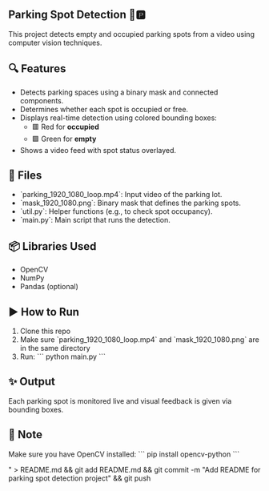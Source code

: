 ## Parking Spot Detection 🚗🅿️

This project detects empty and occupied parking spots from a video using computer vision techniques.

## 🔍 Features
- Detects parking spaces using a binary mask and connected components.
- Determines whether each spot is occupied or free.
- Displays real-time detection using colored bounding boxes:
  - 🟥 Red for **occupied**
  - 🟩 Green for **empty**
- Shows a video feed with spot status overlayed.

## 📁 Files
- \`parking_1920_1080_loop.mp4\`: Input video of the parking lot.
- \`mask_1920_1080.png\`: Binary mask that defines the parking spots.
- \`util.py\`: Helper functions (e.g., to check spot occupancy).
- \`main.py\`: Main script that runs the detection.

## 📦 Libraries Used
- OpenCV
- NumPy
- Pandas (optional)

## ▶️ How to Run
1. Clone this repo
2. Make sure \`parking_1920_1080_loop.mp4\` and \`mask_1920_1080.png\` are in the same directory
3. Run:
   \`\`\`
   python main.py
   \`\`\`

## ✨ Output
Each parking spot is monitored live and visual feedback is given via bounding boxes.

## 📌 Note
Make sure you have OpenCV installed:
\`\`\`
pip install opencv-python
\`\`\`

" > README.md && git add README.md && git commit -m "Add README for parking spot detection project" && git push
